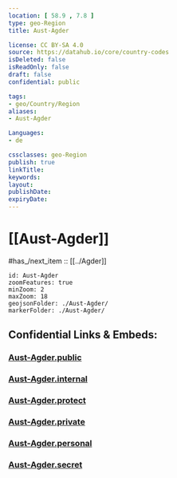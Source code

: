 ```yaml
---
location: [ 58.9 , 7.8 ] 
type: geo-Region
title: Aust-Agder

license: CC BY-SA 4.0
source: https://datahub.io/core/country-codes
isDeleted: false
isReadOnly: false
draft: false
confidential: public

tags:
- geo/Country/Region
aliases:
- Aust-Agder

Languages:
- de

cssclasses: geo-Region
publish: true
linkTitle: 
keywords: 
layout: 
publishDate: 
expiryDate: 
---
```


# [[Aust-Agder]]

#has_/next_item :: [[../Agder]] 


```leaflet
id: Aust-Agder
zoomFeatures: true 
minZoom: 2 
maxZoom: 18
geojsonFolder: ./Aust-Agder/
markerFolder: ./Aust-Agder/
```


## Confidential Links & Embeds: 

### [Aust-Agder.public](/_public/\Earth\Continent\Europe\Europe~North\Norway\Counties~Norway\AgderAust-Agder.public.md) 

### [Aust-Agder.internal](/_internal/\Earth\Continent\Europe\Europe~North\Norway\Counties~Norway\AgderAust-Agder.internal.md) 

### [Aust-Agder.protect](/_protect/\Earth\Continent\Europe\Europe~North\Norway\Counties~Norway\AgderAust-Agder.protect.md) 

### [Aust-Agder.private](/_private/\Earth\Continent\Europe\Europe~North\Norway\Counties~Norway\AgderAust-Agder.private.md) 

### [Aust-Agder.personal](/_personal/\Earth\Continent\Europe\Europe~North\Norway\Counties~Norway\AgderAust-Agder.personal.md) 

### [Aust-Agder.secret](/_secret/\Earth\Continent\Europe\Europe~North\Norway\Counties~Norway\AgderAust-Agder.secret.md)

